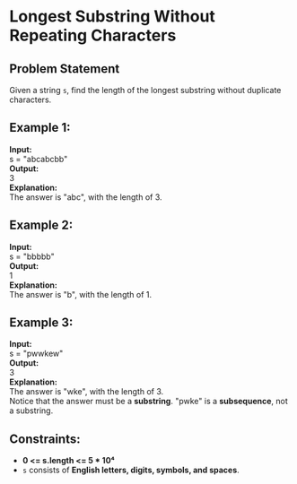 # Longest Substring Without Repeating Characters

## Problem Statement
Given a string `s`, find the length of the longest substring without duplicate characters.

## Example 1:
**Input:**  
s = "abcabcbb"  
**Output:**  
3  
**Explanation:**  
The answer is "abc", with the length of 3.  

## Example 2:
**Input:**  
s = "bbbbb"  
**Output:**  
1  
**Explanation:**  
The answer is "b", with the length of 1.  

## Example 3:
**Input:**  
s = "pwwkew"  
**Output:**  
3  
**Explanation:**  
The answer is "wke", with the length of 3.  
Notice that the answer must be a **substring**. "pwke" is a **subsequence**, not a substring.  

## Constraints:
- **0 <= s.length <= 5 * 10⁴**
- `s` consists of **English letters, digits, symbols, and spaces**.
